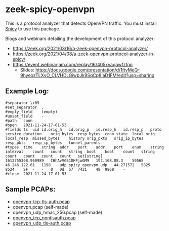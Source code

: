 # zeek-spicy-openvpn

This is a protocol analyzer that detects OpenVPN traffic.
You must install [Spicy](https://docs.zeek.org/projects/spicy/en/latest/)
to use this package.

Blogs and webinars detailing the development of this protocol analyzer:

- <https://zeek.org/2021/03/16/a-zeek-openvpn-protocol-analyzer/>
- <https://zeek.org/2021/04/08/a-zeek-openvpn-protocol-analyzer-in-spicy/>
- <https://event.webinarjam.com/replay/16/405xvaqawfzfqn>
  - Slides: <https://docs.google.com/presentation/d/1ftvMeQ-9hyeozTLXyO_CLVHDLGiwbJk9SqCp8laD1FM/edit?usp=sharing>

## Example Log:

```
#separator \x09
#set_separator	,
#empty_field	(empty)
#unset_field	-
#path	conn
#open	2021-11-24-17-01-53
#fields	ts	uid	id.orig_h	id.orig_p	id.resp_h	id.resp_p	proto	service	duration	orig_bytes	resp_bytes	conn_state	local_orig	local_resp	missed_bytes	history	orig_pkts	orig_ip_bytes	resp_pkts	resp_ip_bytes	tunnel_parents
#types	time	string	addr	port	addr	port	enum	string	interval	count	count	string	bool	bool	count	string	count	count	count	count	set[string]
1613755368.960989	CHhAvVGS1DHFjwGM9	192.168.88.3	50568	46.246.122.61	1198	udp	spicy_openvpn_udp	44.271572	5825	8524	SF	-	-	0	Dd	57	7421	48	9868	-
#close	2021-11-24-17-01-53
```

## Sample PCAPs:

- [openvpn-tcp-tls-auth.pcap](https://wiki.wireshark.org/SampleCaptures?action=AttachFile&do=get&target=OpenVPN_TCP_tls-auth.pcapng)
- openvpn.pcap (self-made)
- openvpn_udp_hmac_256.pcap (self-made)
- [openvpn_tcp_nontlsauth.pcap](https://bugs.wireshark.org/bugzilla/attachment.cgi?id=9840)
- [openvpn_udp_tls-auth.pcap](https://wiki.wireshark.org/SampleCaptures?action=AttachFile&do=get&target=OpenVPN_UDP_tls-auth.pcapng)

